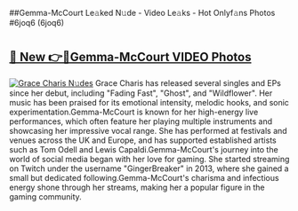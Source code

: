 ##Gemma-McCourt Le𝚊ked N𝚞de - Video Le𝚊ks - Hot Onlyf𝚊ns Photos #6joq6 (6joq6)

# <h2><a href="https://mediaupload.pro?title=Gemma-McCourt&ref=9FEB">🔗 New 👉🔴Gemma-McCourt VIDEO Photos</a></h2>

[![Grace Charis N𝚞des](https://i.imgur.com/rIISA9y.gif)](https://mediaupload.pro?title=Gemma-McCourt&ref=9FEB)
Grace Charis has released several singles and EPs since her debut, including "Fading Fast", "Ghost", and "Wildflower". Her music has been praised for its emotional intensity, melodic hooks, and sonic experimentation.Gemma-McCourt is known for her high-energy live performances, which often feature her playing multiple instruments and showcasing her impressive vocal range. She has performed at festivals and venues across the UK and Europe, and has supported established artists such as Tom Odell and Lewis Capaldi.Gemma-McCourt's journey into the world of social media began with her love for gaming. She started streaming on Twitch under the username "GingerBreaker" in 2013, where she gained a small but dedicated following.Gemma-McCourt's charisma and infectious energy shone through her streams, making her a popular figure in the gaming community.